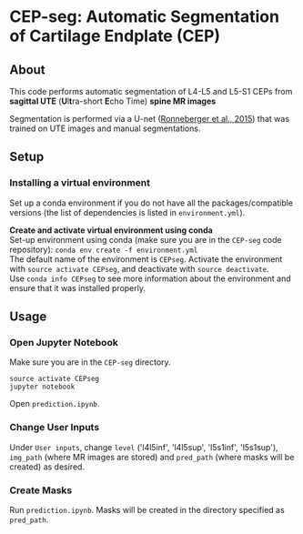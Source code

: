 # CEP-seg: Automatic Segmentation of Cartilage Endplate (CEP)

## About
This code performs automatic segmentation of L4-L5 and L5-S1 CEPs from **sagittal UTE** (**U**l**t**ra-short **E**cho Time) **spine MR images**<br /> 

Segmentation is performed via a U-net ([Ronneberger et al., 2015](https://arxiv.org/abs/1505.04597)) that was trained on UTE images and manual segmentations.

## Setup
### Installing a virtual environment
Set up a conda environment if you do not have all the packages/compatible versions (the list of dependencies is listed in `environment.yml`).<br />

**Create and activate virtual environment using conda**<br />
Set-up environment using conda (make sure you are in the `CEP-seg` code repository):
`conda env create -f environment.yml`<br />
The default name of the environment is `CEPseg`. Activate the environment with `source activate CEPseg`, and deactivate with `source deactivate`.<br />
Use `conda info CEPseg` to see more information about the environment and ensure that it was installed properly.

## Usage
### Open Jupyter Notebook
Make sure you are in the `CEP-seg` directory. 
```
source activate CEPseg
jupyter notebook
```
Open `prediction.ipynb`.

### Change User Inputs
Under  `User inputs`, change `level` ('l4l5inf', 'l4l5sup', 'l5s1inf', 'l5s1sup'), `img_path` (where MR images are stored) and `pred_path` (where masks will be created) as desired. 

### Create Masks
Run  `prediction.ipynb`. Masks will be created in the directory specified as  `pred_path`.
